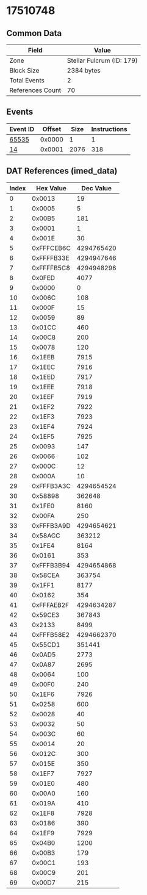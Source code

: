 # 17510748

## Common Data

| Field            | Value                     |
|------------------|---------------------------|
| Zone             | Stellar Fulcrum (ID: 179) |
| Block Size       | 2384 bytes                |
| Total Events     | 2                         |
| References Count | 70                        |

## Events

| Event ID            | Offset   |   Size |   Instructions |
|---------------------|----------|--------|----------------|
| [65535](./65535.md) | 0x0000   |      1 |              1 |
| [14](./14.md)       | 0x0001   |   2076 |            318 |

## DAT References (imed_data)

|   Index | Hex Value   |   Dec Value |
|---------|-------------|-------------|
|       0 | 0x0013      |          19 |
|       1 | 0x0005      |           5 |
|       2 | 0x00B5      |         181 |
|       3 | 0x0001      |           1 |
|       4 | 0x001E      |          30 |
|       5 | 0xFFFCEB6C  |  4294765420 |
|       6 | 0xFFFFB33E  |  4294947646 |
|       7 | 0xFFFFB5C8  |  4294948296 |
|       8 | 0x0FED      |        4077 |
|       9 | 0x0000      |           0 |
|      10 | 0x006C      |         108 |
|      11 | 0x000F      |          15 |
|      12 | 0x0059      |          89 |
|      13 | 0x01CC      |         460 |
|      14 | 0x00C8      |         200 |
|      15 | 0x0078      |         120 |
|      16 | 0x1EEB      |        7915 |
|      17 | 0x1EEC      |        7916 |
|      18 | 0x1EED      |        7917 |
|      19 | 0x1EEE      |        7918 |
|      20 | 0x1EEF      |        7919 |
|      21 | 0x1EF2      |        7922 |
|      22 | 0x1EF3      |        7923 |
|      23 | 0x1EF4      |        7924 |
|      24 | 0x1EF5      |        7925 |
|      25 | 0x0093      |         147 |
|      26 | 0x0066      |         102 |
|      27 | 0x000C      |          12 |
|      28 | 0x000A      |          10 |
|      29 | 0xFFFB3A3C  |  4294654524 |
|      30 | 0x58898     |      362648 |
|      31 | 0x1FE0      |        8160 |
|      32 | 0x00FA      |         250 |
|      33 | 0xFFFB3A9D  |  4294654621 |
|      34 | 0x58ACC     |      363212 |
|      35 | 0x1FE4      |        8164 |
|      36 | 0x0161      |         353 |
|      37 | 0xFFFB3B94  |  4294654868 |
|      38 | 0x58CEA     |      363754 |
|      39 | 0x1FF1      |        8177 |
|      40 | 0x0162      |         354 |
|      41 | 0xFFFAEB2F  |  4294634287 |
|      42 | 0x59CE3     |      367843 |
|      43 | 0x2133      |        8499 |
|      44 | 0xFFFB58E2  |  4294662370 |
|      45 | 0x55CD1     |      351441 |
|      46 | 0x0AD5      |        2773 |
|      47 | 0x0A87      |        2695 |
|      48 | 0x0064      |         100 |
|      49 | 0x00F0      |         240 |
|      50 | 0x1EF6      |        7926 |
|      51 | 0x0258      |         600 |
|      52 | 0x0028      |          40 |
|      53 | 0x0032      |          50 |
|      54 | 0x003C      |          60 |
|      55 | 0x0014      |          20 |
|      56 | 0x012C      |         300 |
|      57 | 0x015E      |         350 |
|      58 | 0x1EF7      |        7927 |
|      59 | 0x01E0      |         480 |
|      60 | 0x00A0      |         160 |
|      61 | 0x019A      |         410 |
|      62 | 0x1EF8      |        7928 |
|      63 | 0x0186      |         390 |
|      64 | 0x1EF9      |        7929 |
|      65 | 0x04B0      |        1200 |
|      66 | 0x00B3      |         179 |
|      67 | 0x00C1      |         193 |
|      68 | 0x00C9      |         201 |
|      69 | 0x00D7      |         215 |
